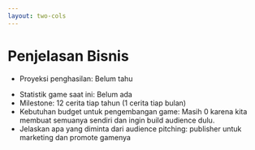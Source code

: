 ```yaml
---
layout: two-cols
---
```


# Penjelasan Bisnis

- Proyeksi penghasilan: Belum tahu

<v-clicks>

- Statistik game saat ini: Belum ada
- Milestone: 12 cerita tiap tahun (1 cerita tiap bulan)
- Kebutuhan budget untuk pengembangan game: Masih 0 karena kita membuat semuanya sendiri dan ingin build audience dulu.
- Jelaskan apa yang diminta dari audience pitching: publisher untuk marketing dan promote gamenya 


</v-clicks>